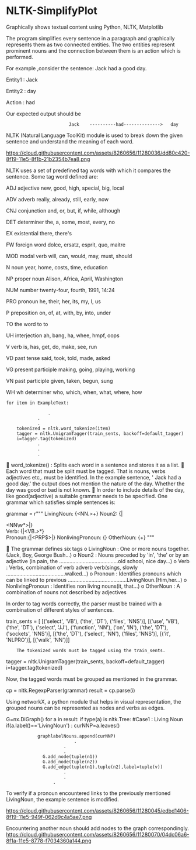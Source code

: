 # NLTK-SimplifyPlot
Graphically shows textual content using Python, NLTK, Matplotlib

The program simplifies every sentence in a paragraph and graphically represents them as two connected entities. The two entities represent prominent nouns and the connection between them is an action which is performed.

For example ,consider the sentence: Jack had a good day.


Entity1 :  Jack

Entity2 : day

Action  : had

Our expected output should be


                            Jack    ----------had-------------->   day


NLTK (Natural Language ToolKit) module is used to break down the given sentence and understand the meaning of each word.

https://cloud.githubusercontent.com/assets/8260656/11280036/dd80c420-8f19-11e5-8f1b-21b2354b7ea8.png

NLTK uses a set of predefined tag words  with which it compares the sentence.
Some tag word defined are:

ADJ	adjective	new, good, high, special, big, local

ADV	adverb	really, already, still, early, now

CNJ	conjunction	and, or, but, if, while, although

DET	determiner	the, a, some, most, every, no

EX	existential	there, there's

FW	foreign word	dolce, ersatz, esprit, quo, maitre

MOD	modal verb	will, can, would, may, must, should

N	noun	year, home, costs, time, education

NP	proper noun	Alison, Africa, April, Washington

NUM	number	twenty-four, fourth, 1991, 14:24

PRO	pronoun	he, their, her, its, my, I, us

P	preposition	on, of, at, with, by, into, under

TO	the word to	to

UH	interjection	ah, bang, ha, whee, hmpf, oops

V	verb	is, has, get, do, make, see, run

VD	past tense	said, took, told, made, asked

VG	present participle	making, going, playing, working

VN	past participle	given, taken, begun, sung

WH	wh determiner	who, which, when, what, where, how
    
    for item in ExampleText:
                     
       				.
				.
				.
        tokenized = nltk.word_tokenize(item)
        tagger = nltk.UnigramTagger(train_sents, backoff=default_tagger)
        i=tagger.tag(tokenized)
				.
				.
				.

	word_tokenize() : Splits each word in a sentence and stores it as a list.
	Each word that must be split must be tagged. That is nouns, verbs adjectives etc,. must be identified. In the example sentence, ' Jack had a good day.' the output does not mention the nature of the day. Whether the day was good or bad is not known.
	In order to include details of the day, like good(adjective) a suitable grammar needs to be specified. One grammar which satisfies simple sentences is:

grammar = r"""
          LivingNoun: {<NN.>+}
          Noun2: {<IN><NP>|<DT><JJ><NN\w*>|<JJ><NNP>}                      
          Verb: {<VBD><TO>|<VB.*><RB>*<VB>*}                                  
          Pronoun:{<PRP>|<PRP\$>|<PRO>}
          NonlivingPronoun: {<NLPRO>}
          OtherNoun: {<NN>+}
        """


	The grammar defines six tags
o	LivingNoun		: One or more nouns together. (Jack, Boy, George Bush...)
o	Noun2         		: Nouns preceded by 'in', 'the' or by an adjective (in pain, the ........................................old  school, nice day...)
o	Verb			: Verbs, combination of verb adverb verb(sings, slowly ........................................walked...)
o	Pronoun		: Identifies pronouns which can be linked to previous ........................................LivingNoun.(Him,her...)
o	NonlivingPronoun	: Identifies non living nouns(it, that...)
o	OtherNoun		: A combination of nouns not described by adjectives


In order to tag words correctly, the parser must be trained with a combination of different styles of sentences.

train_sents = [
        [('select', 'VB'), ('the', 'DT'), ('files', 'NNS')],
        [('use', 'VB'), ('the', 'DT'), ('select', 'JJ'), ('function', 'NN'), ('on', 'IN'), ('the', 'DT'), ('sockets', 'NNS')],
        [('the', 'DT'), ('select', 'NN'), ('files', 'NNS')],
        [('it', 'NLPRO')],
        [('walk', 'NN')]]

        The tokenized words must be tagged using the train_sents.

tagger = nltk.UnigramTagger(train_sents, backoff=default_tagger)
i=tagger.tag(tokenized)

Now, the tagged words must be grouped as mentioned in the grammar.

cp = nltk.RegexpParser(grammar)
result = cp.parse(i)


Using networkX, a python module that helps in visual representation, the grouped nouns can be represented as nodes and verbs as edges.

G=nx.DiGraph()
    for a in result:
        if type(a) is nltk.Tree:
           #Case1 : Living Noun
           if(a.label()=='LivingNoun') :
                curNNP=a.leaves()
                
                graphlabelNouns.append(curNNP)                                     
       			      	      .
      				      .
		      		      .
                  G.add_node(tuple(n1))
                  G.add_node(tuple(n2))
                  G.add_edge(tuple(n1),tuple(n2),label=tuple(v))                                       
       				      .
			      	      .
				      .
To verify if a pronoun encountered links to the previously mentioned LivingNoun, the example sentence is modified.

https://cloud.githubusercontent.com/assets/8260656/11280045/edbd1406-8f19-11e5-949f-062d9c4a5ae7.png

Encountering another noun should add nodes to the graph correspondingly.
https://cloud.githubusercontent.com/assets/8260656/11280070/04dc06a6-8f1a-11e5-8778-f7034360a144.png

				            
				    
